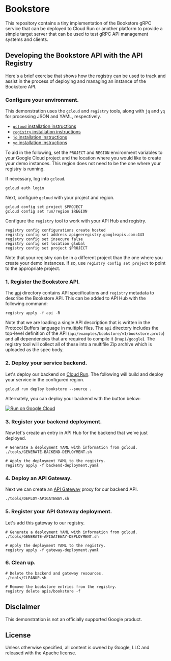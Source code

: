 # Bookstore

This repository contains a tiny implementation of the Bookstore gRPC service
that can be deployed to Cloud Run or another platform to provide a simple
target server that can be used to test gRPC API management systems and clients.

## Developing the Bookstore API with the API Registry

Here's a brief exercise that shows how the registry can be used to track and
assist in the process of deploying and managing an instance of the Bookstore
API.

### Configure your environment.

This demonstration uses the `gcloud` and `registry` tools,
along with `jq` and `yq` for processing JSON and YAML, respectively. 
- [`gcloud` installation instructions](https://cloud.google.com/sdk/docs/install)
- [`registry` installation instructions](https://github.com/apigee/registry#the-registry-tool)
- [`jq` installation instructions](https://stedolan.github.io/jq/download/)
- [`yq` installation instructions](https://github.com/mikefarah/yq/#install)

To aid in the following, set the `PROJECT` and `REGION` environment variables
to your Google Cloud project and the location where you would like to create
your demo instances. This region does not need to be the one where your
registry is running.

If necessary, log into `gcloud`.

```
gcloud auth login
```

Next, configure `gcloud` with your project and region.

```
gcloud config set project $PROJECT
gcloud config set run/region $REGION
```

Configure the `registry` tool to work with your API Hub and registry.

```
registry config configurations create hosted
registry config set address apigeeregistry.googleapis.com:443
registry config set insecure false
registry config set location global
registry config set project $PROJECT
```

Note that your registry can be in a different project than the one where you
create your demo instances. If so, use `registry config set project` to point
to the appropriate project.

### 1. Register the Bookstore API.

The [api](/api) directory contains API specifications and `registry` metadata to
describe the Bookstore API. This can be added to API Hub with the following
command:

```
registry apply -f api -R
```

Note that we are loading a single API description that is written in the
Protocol Buffers language in multiple files. The `api` directory includes
the top-level definition of the API (`api/examples/bookstore/v1/bookstore.proto`)
and all dependencies that are required to compile it (in`api/google`). The
registry tool will collect all of these into a multifile Zip archive which
is uploaded as the spec body.

### 2. Deploy your service backend.

Let's deploy our backend on [Cloud Run](https://cloud.google.com/run). The
following will build and deploy your service in the configured region.

```
gcloud run deploy bookstore --source .
```

Alternately, you can deploy your backend with the button below:

[![Run on Google Cloud](https://deploy.cloud.run/button.svg)](https://deploy.cloud.run)

### 3. Register your backend deployment.

Now let's create an entry in API Hub for the backend that we've just deployed.

```
# Generate a deployment YAML with information from gcloud.
./tools/GENERATE-BACKEND-DEPLOYMENT.sh

# Apply the deployment YAML to the registry.
registry apply -f backend-deployment.yaml
```

### 4. Deploy an API Gateway.

Next we can create an [API Gateway](https://cloud.google.com/api-gateway) proxy
for our backend API.

```
./tools/DEPLOY-APIGATEWAY.sh
```

### 5. Register your API Gateway deployment.

Let's add this gateway to our registry.

```
# Generate a deployment YAML with information from gcloud.
./tools/GENERATE-APIGATEWAY-DEPLOYMENT.sh

# Apply the deployment YAML to the registry.
registry apply -f gateway-deployment.yaml
```

### 6. Clean up.

```
# Delete the backend and gateway resources.
./tools/CLEANUP.sh

# Remove the bookstore entries from the registry.
registry delete apis/bookstore -f
```

## Disclaimer

This demonstration is not an officially supported Google product.

## License

Unless otherwise specified, all content is owned by Google, LLC and released
with the Apache license.
